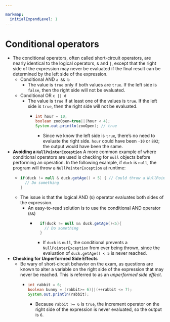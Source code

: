 ```yaml
---

markmap:
  initialExpandLevel: 1
---
```

# **Conditional operators**
- The conditional operators, often called short-circuit operators, are nearly identical to the logical operators, 
`&` and `|`, except that the right side of the expression may never be evaluated if the final result can be 
determined by the left side of the expression.
  - Conditional AND `a && b`
    - The value is `true` only if both values are `true`. If the left side is `false`,
    then the right side will not be evaluated.
  - Conditional OR `c || d`
    - The value is `true` if at least one of the values is `true`. If the left side is `true`, 
    then the right side will not be evaluated.
      - ```java
        int hour = 10;
        boolean zooOpen=true||(hour < 4);
        System.out.println(zooOpen); // true
        ```
        - Since we know the left side is `true`, there’s no need to evaluate the right side. 
        `hour` could have been `-10` or `892`; the output would have been the same. 
- **Avoiding a `NullPointerException`**
A more common example of where conditional operators are used is checking for `null` 
objects before performing an operation. In the following example, if `duck` is `null`, the
program will throw a `NullPointerException` at runtime:
  - ```java
    if(duck != null & duck.getAge() < 5) { // Could throw a NullPointerException
      // Do something
    }
    ```
  - The issue is that the logical AND (`&`) operator evaluates both sides of the expression.
    -  An easy-to-read solution is to use the
conditional AND operator (`&&`)
        - ```java
            if(duck != null && duck.getAge()<5){
              // Do something
            }
          ```
          - If `duck` is `null`, the conditional prevents a `NullPointerException` from ever being thrown, 
          since the evaluation of `duck.getAge() < 5` is never reached.
- **Checking for Unperformed Side Effects**
  - Be wary of short-circuit behavior on the exam, as questions
are known to alter a variable on the right side of the
expression that may never be reached. This is referred to
as an _unperformed side effect_.
    - ```java
      int rabbit = 6;
      boolean bunny = (rabbit>= 6)||(++rabbit <= 7);
      System.out.println(rabbit);
      ```
      - Because `rabbit >= 6` is `true`, the increment operator on the right 
      side of the expression is never evaluated, so the output is `6`.
